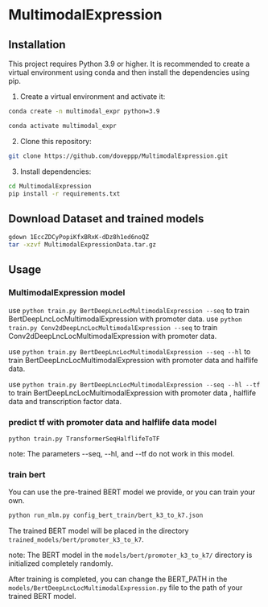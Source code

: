 # MultimodalExpression

## Installation

This project requires Python 3.9 or higher. It is recommended to create a virtual environment using conda and then install the dependencies using pip.

1. Create a virtual environment and activate it:

```bash
conda create -n multimodal_expr python=3.9
```

```bash
conda activate multimodal_expr
```


2. Clone this repository:
```bash
git clone https://github.com/doveppp/MultimodalExpression.git
```

3. Install dependencies:
```bash
cd MultimodalExpression
pip install -r requirements.txt
```

## Download Dataset and trained models

```bash
gdown 1EccZDCyPopiKfxBRxK-dDz8h1ed6noQZ
tar -xzvf MultimodalExpressionData.tar.gz
```

## Usage
### MultimodalExpression model

use 
`python train.py BertDeepLncLocMultimodalExpression --seq` to train BertDeepLncLocMultimodalExpression with promoter data.
use `python train.py Conv2dDeepLncLocMultimodalExpression --seq` to train Conv2dDeepLncLocMultimodalExpression with promoter data.

use `python train.py BertDeepLncLocMultimodalExpression --seq --hl` to train BertDeepLncLocMultimodalExpression with promoter data and halflife data.

use `python train.py BertDeepLncLocMultimodalExpression --seq --hl --tf` to train BertDeepLncLocMultimodalExpression with promoter data , halflife data and transcription factor data.

### predict tf with promoter data and halflife data model

```
python train.py TransformerSeqHalflifeToTF
```
note: The parameters --seq, --hl, and --tf do not work in this model.

### train bert
You can use the pre-trained BERT model we provide, or you can train your own.

```bash
python run_mlm.py config_bert_train/bert_k3_to_k7.json
```

The trained BERT model will be placed in the directory `trained_models/bert/promoter_k3_to_k7`.

note: The BERT model in the `models/bert/promoter_k3_to_k7/` directory is initialized completely randomly.

After training is completed, you can change the BERT_PATH in the `models/BertDeepLncLocMultimodalExpression.py` file to the path of your trained BERT model.